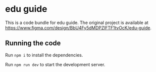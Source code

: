 
  # edu guide

  This is a code bundle for edu guide. The original project is available at https://www.figma.com/design/BbU4Fy5dMDPZlFTF1tvOcK/edu-guide.

  ## Running the code

  Run `npm i` to install the dependencies.

  Run `npm run dev` to start the development server.
  